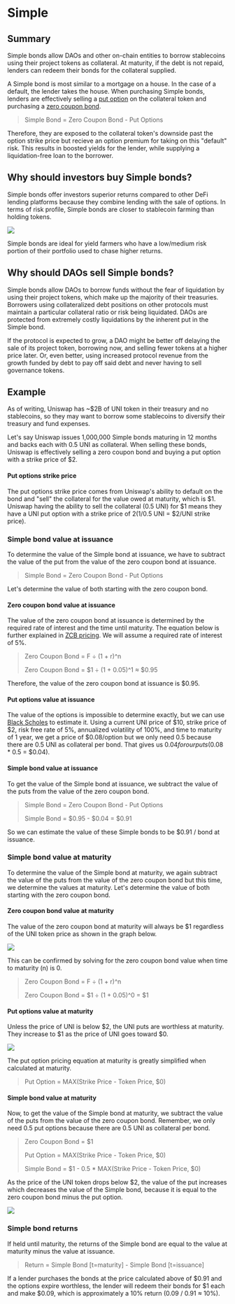 # Simple

## Summary

Simple bonds allow DAOs and other on-chain entities to borrow stablecoins using their project tokens as collateral. At maturity, if the debt is not repaid, lenders can redeem their bonds for the collateral supplied.&#x20;

A Simple bond is most similar to a mortgage on a house. In the case of a default, the lender takes the house. When purchasing Simple bonds, lenders are effectively selling a [put option](../../financial-concepts/convertible-bonds/put-options.md) on the collateral token and purchasing a [zero coupon bond](../../financial-concepts/zero-coupon-bonds/).&#x20;

> Simple Bond = Zero Coupon Bond - Put Options

Therefore, they are exposed to the collateral token's downside past the option strike price but recieve an option premium for taking on this "default" risk. This results in boosted yields for the lender, while supplying a liquidation-free loan to the borrower.

## Why should investors buy Simple bonds?

Simple bonds offer investors superior returns compared to other DeFi lending platforms because they combine lending with the sale of options. In terms of risk profile, Simple bonds are closer to stablecoin farming than holding tokens.&#x20;

![](<../../.gitbook/assets/image (19) (1).png>)

Simple bonds are ideal for yield farmers who have a low/medium risk portion of their portfolio used to chase higher returns.

## Why should DAOs sell Simple bonds?

Simple bonds allow DAOs to borrow funds without the fear of liquidation by using their project tokens, which make up the majority of their treasuries. Borrowers using collateralized debt positions on other protocols must maintain a particular collateral ratio or risk being liquidated. DAOs are protected from extremely costly liquidations by the inherent put in the Simple bond.

If the protocol is expected to grow, a DAO might be better off delaying the sale of its project token, borrowing now, and selling fewer tokens at a higher price later. Or, even better, using increased protocol revenue from the growth funded by debt to pay off said debt and never having to sell governance tokens.

## Example

As of writing, Uniswap has \~$2B of UNI token in their treasury and no stablecoins, so they may want to borrow some stablecoins to diversify their treasury and fund expenses.

Let's say Uniswap issues 1,000,000 Simple bonds maturing in 12 months and backs each with 0.5 UNI as collateral. When selling these bonds, Uniswap is effectively selling a zero coupon bond and buying a put option with a strike price of $2.&#x20;

#### Put options strike price

The put options strike price comes from Uniswap's ability to default on the bond and "sell" the collateral for the value owed at maturity, which is $1. Uniswap having the ability to sell the collateral (0.5 UNI) for $1 means they have a UNI put option with a strike price of $2 ($1/0.5 UNI = $2/UNI strike price).

### Simple bond value at issuance

To determine the value of the Simple bond at issuance, we have to subtract the value of the put from the value of the zero coupon bond at issuance.

> Simple Bond = Zero Coupon Bond - Put Options

Let's determine the value of both starting with the zero coupon bond.

#### Zero coupon bond value at issuance

The value of the zero coupon bond at issuance is determined by the required rate of interest and the time until maturity. The equation below is further explained in [ZCB pricing](../../financial-concepts/zero-coupon-bonds/zcb-pricing.md). We will assume a required rate of interest of 5%.&#x20;

> Zero Coupon Bond = F ÷ (1 + r)^n
>
> Zero Coupon Bond = $1 ÷ (1 + 0.05)^1 ≈ $0.95

Therefore, the value of the zero coupon bond at issuance is $0.95.

#### Put options value at issuance

The value of the options is impossible to determine exactly, but we can use [Black Scholes](https://www.investopedia.com/terms/b/blackscholes.asp) to estimate it. Using a current UNI price of $10, strike price of $2, risk free rate of 5%, annualized volatility of 100%, and time to maturity of 1 year, we get a price of $0.08/option but we only need 0.5 because there are 0.5 UNI as collateral per bond. That gives us $0.04 for our puts ($0.08 \* 0.5 = $0.04).

#### Simple bond value at issuance

To get the value of the Simple bond at issuance, we subtract the value of the puts from the value of the zero coupon bond.

> Simple Bond = Zero Coupon Bond - Put Options
>
> Simple Bond = $0.95 - $0.04 = $0.91

So we can estimate the value of these Simple bonds to be $0.91 / bond at issuance.

### Simple bond value at maturity

To determine the value of the Simple bond at maturity, we again subtract the value of the puts from the value of the zero coupon bond but this time, we determine the values at maturity. Let's determine the value of both starting with the zero coupon bond.

#### Zero coupon bond value at maturity

The value of the zero coupon bond at maturity will always be $1 regardless of the UNI token price as shown in the graph below.

![](<../../.gitbook/assets/image (38).png>)

This can be confirmed by solving for the zero coupon bond value when time to maturity (n) is 0.

> Zero Coupon Bond = F ÷ (1 + r)^n
>
> Zero Coupon Bond = $1 ÷ (1 + 0.05)^0 = $1

#### Put options value at maturity

Unless the price of UNI is below $2, the UNI puts are worthless at maturity. They increase to $1 as the price of UNI goes toward $0.

![](<../../.gitbook/assets/image (31).png>)

The put option pricing equation at maturity is greatly simplified when calculated at maturity.

> Put Option = MAX(Strike Price - Token Price, $0)

#### Simple bond value at maturity

Now, to get the value of the Simple bond at maturity, we subtract the value of the puts from the value of the zero coupon bond. Remember, we only need 0.5 put options because there are 0.5 UNI as collateral per bond.

> Zero Coupon Bond = $1
>
> Put Option = MAX(Strike Price - Token Price, $0)
>
> Simple Bond = $1 - 0.5 \* MAX(Strike Price - Token Price, $0)

As the price of the UNI token drops below $2, the value of the put increases which decreases the value of the Simple bond, because it is equal to the zero coupon bond minus the put option.

![](<../../.gitbook/assets/image (54).png>)

### Simple bond returns

If held until maturity, the returns of the Simple bond are equal to the value at maturity minus the value at issuance.

> Return = Simple Bond \[t=maturity] - Simple Bond \[t=issuance]

If a lender purchases the bonds at the price calculated above of $0.91 and the options expire worthless, the lender will redeem their bonds for $1 each and make $0.09, which is approximately a 10% return (0.09 / 0.91 ≈ 10%).
